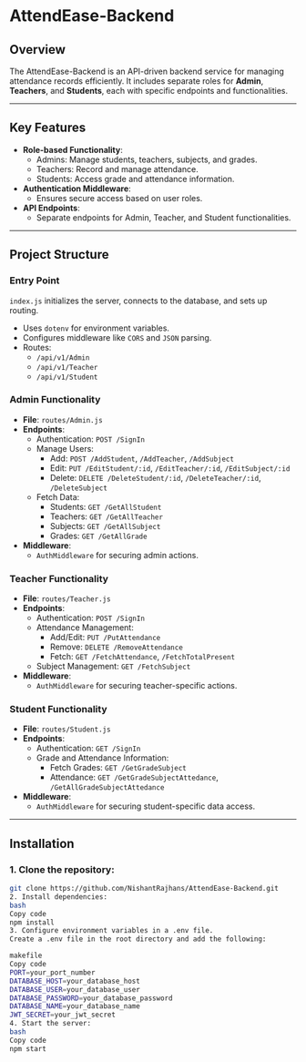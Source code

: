 # **AttendEase-Backend**

## **Overview**
The AttendEase-Backend is an API-driven backend service for managing attendance records efficiently. It includes separate roles for **Admin**, **Teachers**, and **Students**, each with specific endpoints and functionalities.

---

## **Key Features**
- **Role-based Functionality**:
  - Admins: Manage students, teachers, subjects, and grades.
  - Teachers: Record and manage attendance.
  - Students: Access grade and attendance information.
- **Authentication Middleware**:
  - Ensures secure access based on user roles.
- **API Endpoints**:
  - Separate endpoints for Admin, Teacher, and Student functionalities.

---

## **Project Structure**

### **Entry Point**
`index.js` initializes the server, connects to the database, and sets up routing.  
- Uses `dotenv` for environment variables.
- Configures middleware like `CORS` and `JSON` parsing.
- Routes:
  - `/api/v1/Admin`
  - `/api/v1/Teacher`
  - `/api/v1/Student`

### **Admin Functionality**
- **File**: `routes/Admin.js`
- **Endpoints**:
  - Authentication: `POST /SignIn`
  - Manage Users:
    - Add: `POST /AddStudent`, `/AddTeacher`, `/AddSubject`
    - Edit: `PUT /EditStudent/:id`, `/EditTeacher/:id`, `/EditSubject/:id`
    - Delete: `DELETE /DeleteStudent/:id`, `/DeleteTeacher/:id`, `/DeleteSubject`
  - Fetch Data:
    - Students: `GET /GetAllStudent`
    - Teachers: `GET /GetAllTeacher`
    - Subjects: `GET /GetAllSubject`
    - Grades: `GET /GetAllGrade`
- **Middleware**:
  - `AuthMiddleware` for securing admin actions.

### **Teacher Functionality**
- **File**: `routes/Teacher.js`
- **Endpoints**:
  - Authentication: `POST /SignIn`
  - Attendance Management:
    - Add/Edit: `PUT /PutAttendance`
    - Remove: `DELETE /RemoveAttendance`
    - Fetch: `GET /FetchAttendance`, `/FetchTotalPresent`
  - Subject Management: `GET /FetchSubject`
- **Middleware**:
  - `AuthMiddleware` for securing teacher-specific actions.

### **Student Functionality**
- **File**: `routes/Student.js`
- **Endpoints**:
  - Authentication: `GET /SignIn`
  - Grade and Attendance Information:
    - Fetch Grades: `GET /GetGradeSubject`
    - Attendance: `GET /GetGradeSubjectAttedance`, `/GetAllGradeSubjectAttedance`
- **Middleware**:
  - `AuthMiddleware` for securing student-specific data access.

---

## **Installation**

### 1. Clone the repository:
```bash
git clone https://github.com/NishantRajhans/AttendEase-Backend.git
2. Install dependencies:
bash
Copy code
npm install
3. Configure environment variables in a .env file.
Create a .env file in the root directory and add the following:

makefile
Copy code
PORT=your_port_number
DATABASE_HOST=your_database_host
DATABASE_USER=your_database_user
DATABASE_PASSWORD=your_database_password
DATABASE_NAME=your_database_name
JWT_SECRET=your_jwt_secret
4. Start the server:
bash
Copy code
npm start
